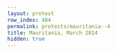 ```yaml
---
layout: protest
row_index: 484
permalink: protests/mauritania--4
title: Mauritania, March 2014
hidden: true
---
```

